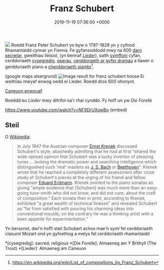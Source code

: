 ﻿---
layout: single
title:  "Franz Schubert"
date:   2019-11-19 07:36:00 +0000
tags: schubert rhamantaidd lied can 
---

![](https://upload.wikimedia.org/wikipedia/commons/thumb/0/0d/Franz_Schubert_by_Wilhelm_August_Rieder_1875.jpg/220px-Franz_Schubert_by_Wilhelm_August_Rieder_1875.jpg)
Roedd Franz Peter Schubert yn byw o 1797-1828 yn y cyfnod Rhamantaidd cynnar yn Fienna. Fe gyfansoddodd mwy na 600 [darn seciwlar](https://en.wikipedia.org/wiki/Secular_music "Secular music"), gweithiau lleisiol, (yn bennaf [_Lieder_](https://en.wikipedia.org/wiki/Lied "Lied")), saith [symffoni](https://en.wikipedia.org/wiki/Symphonies "Symphonies") cyfan, cerddoriaeth [cysegredig](https://en.wikipedia.org/wiki/Sacred_music "Sacred music"), [operau](https://en.wikipedia.org/wiki/Opera "Opera"), [cerddoriaeth ar gyfer dramau](https://en.wikipedia.org/wiki/Incidental_music "Incidental music") a llawer o gerddoriaeth piano a [cherddoriaeth siambr](https://en.wikipedia.org/wiki/Chamber_music "Chamber music")[^1].

(google maps alsergrund)
![Image result for franz schubert house](https://assets.classicfm.com/2013/26/schubert-birthplace-1372937035-view-0.jpg)
Ei weithiau mwyaf enwog oedd ei Lieder. Roedd dros 600 ohonynt.

 [Caneuon enwocaf](http://www.classical-music.com/article/six-best-schubert-songs). 
 
Roeddd eu _Lieder_ mwy difrifol na'r rhai cynddo. Fy hoff un yw _Die Forelle_

https://www.youtube.com/watch?v=NF9DrUXowBo (embed)

## Steil
O [Wikipedia](https://en.wikipedia.org/wiki/Franz_Schubert#Style):
> In July 1947 the Austrian composer [Ernst Krenek](https://en.wikipedia.org/wiki/Ernst_Krenek "Ernst Krenek") discussed Schubert's style, abashedly admitting that he had at first "shared the wide-spread opinion that Schubert was a lucky inventor of pleasing tunes ... lacking the dramatic power and searching intelligence which distinguished such 'real' masters as [J. S. Bach](https://en.wikipedia.org/wiki/Johann_Sebastian_Bach "Johann Sebastian Bach") or [Beethoven](https://en.wikipedia.org/wiki/Ludwig_van_Beethoven "Ludwig van Beethoven")". Krenek wrote that he reached a completely different assessment after close study of Schubert's pieces at the urging of his friend and fellow composer [Eduard Erdmann](https://en.wikipedia.org/wiki/Eduard_Erdmann "Eduard Erdmann"). Krenek pointed to the piano sonatas as giving "ample evidence that [Schubert] was much more than an easy-going tune-smith who did not know, and did not care, about the craft of composition." Each sonata then in print, according to Krenek, exhibited "a great wealth of technical finesse" and revealed Schubert as "far from satisfied with pouring his charming ideas into conventional moulds; on the contrary he was a thinking artist with a keen appetite for experimentation."

Yn bersonol, dwi'n hoffi steil Schubert achos mae'n syml fel cerddoriaeth clasurol Mozart ond yn gyfoethog a melys fel cerddoriaeth rhamantaidd
 
*[cysegredig]: sacred, religious
*[Die Forelle]: Almaeneg am Y Brithyll (The Trout)
*[Lieder]: Almaeneg am Caneuon

[^1]: https://en.wikipedia.org/wiki/List_of_compositions_by_Franz_Schubert

